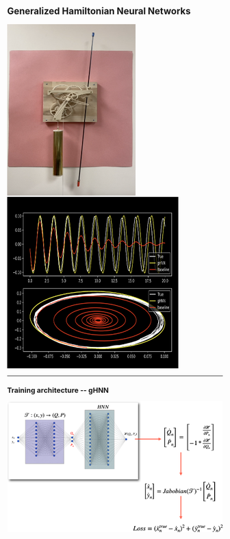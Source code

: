 ## Generalized Hamiltonian Neural Networks
<img src="SeptimusPendulum.png" alt="drawing" width="300" height="400"/>
<img src="SP_prediction.png" alt="drawing" width="400" height="400"/>

-----------

### Training architecture -- gHNN
![image of traning architecture](iHNN_Arch.png)